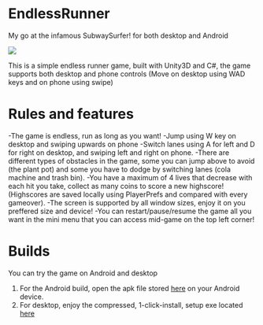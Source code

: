 # EndlessRunner
 My go at the infamous SubwaySurfer! for both desktop and Android
 
![](https://i.gyazo.com/a2f84813872280ddd7749487bc7426e0.gif)

This is a simple endless runner game, built with Unity3D and C#, the game supports both desktop and phone controls (Move on desktop using WAD keys and on phone using swipe)

# Rules and features

-The game is endless, run as long as you want!
-Jump using W key on desktop and swiping upwards on phone
-Switch lanes using A for left and D for right on desktop, and swiping left and right on phone.
-There are different types of obstacles in the game, some you can jump above to avoid (the plant pot) and some you have to dodge by switching lanes (cola machine and trash bin).
-You have a maximum of 4 lives that decrease with each hit you take, collect as many coins to score a new highscore! (Highscores are saved locally using PlayerPrefs and compared with every gameover).
-The screen is supported by all window sizes, enjoy it on you preffered size and device!
-You can restart/pause/resume the game all you want in the mini menu that you can access mid-game on the top left corner!

# Builds

You can try the game on Android and desktop
1. For the Android build, open the apk file stored [here](Builds/Android) on your Android device.
2. For desktop, enjoy the compressed, 1-click-install, setup exe located [here](Builds/Desktop(.exe))
